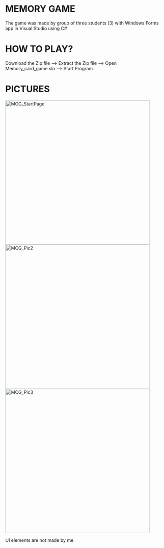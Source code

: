 # MEMORY GAME

The game was made by group of three students (3) with Windows Forms app in Visual Studio using C#

# HOW TO PLAY?

Download the Zip file  --> Extract the Zip file --> Open Memory_card_game.sln --> Start Program

# PICTURES

<img width="453" height="auto" alt="MCG_StartPage" src="https://user-images.githubusercontent.com/115111370/208117647-05efe298-381d-43d5-86fa-b39b5b774ec9.png">

<img width="453" height="auto" alt="MCG_Pic2" src="https://user-images.githubusercontent.com/115111370/208117657-bfafeff3-1bba-400e-9eb6-036e50fa3fce.png">

<img width="453" height="auto" alt="MCG_Pic3" src="https://user-images.githubusercontent.com/115111370/208117667-bb25dfd3-15b7-4e97-bd95-00e94e49d37d.png">

UI elements are not made by me.
